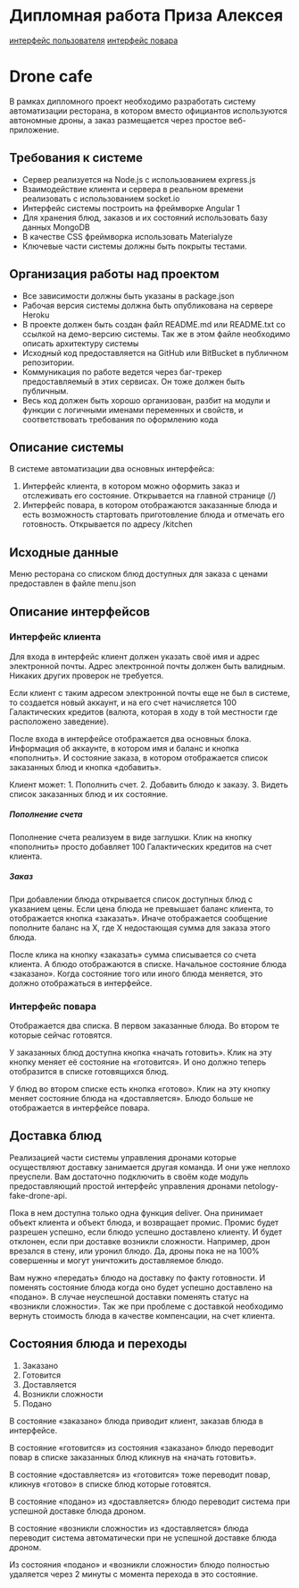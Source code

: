 # Дипломная работа Приза Алексея
[интерфейс пользователя](https://guarded-thicket-38576.herokuapp.com)
[интерфейс повара](https://guarded-thicket-38576.herokuapp.com/)
# Drone cafe
В рамках дипломного проект необходимо разработать систему автоматизации ресторана, в котором вместо официантов используются автономные дроны, а заказ размещается через простое веб-приложение.

## Требования к системе
* Сервер реализуется на Node.js с использованием express.js
* Взаимодействие клиента и сервера в реальном времени реализовать с использованием socket.io
* Интерфейс системы построить на фреймворке Angular 1
* Для хранения блюд, заказов и их состояний использовать базу данных MongoDB
* В качестве CSS фреймворка использовать Materialyze
* Ключевые части системы должны быть покрыты тестами.
## Организация работы над проектом
* Все зависимости должны быть указаны в package.json
* Рабочая версия системы должна быть опубликована на сервере Heroku
* В проекте должен быть создан файл README.md или README.txt со ссылкой на демо-версию системы. Так же в этом файле необходимо описать архитектуру системы
* Исходный код предоставляется на GitHub или BitBucket в публичном репозитории.
* Коммуникация по работе ведется через баг-трекер предоставляемый в этих сервисах. Он тоже должен быть публичным.
* Весь код должен быть хорошо организован, разбит на модули и функции с логичными именами переменных и свойств, и соответствовать требования по оформлению кода
## Описание системы
В системе автоматизации два основных интерфейса:
1. Интерфейс клиента, в котором можно оформить заказ и отслеживать его состояние. Открывается на главной странице (/)
2. Интерфейс повара, в котором отображаются заказанные блюда и есть возможность стартовать приготовление блюда и отмечать его готовность. Открывается по адресу /kitchen
## Исходные данные
Меню ресторана со списком блюд доступных для заказа с ценами предоставлен в файле menu.json
## Описание интерфейсов
### Интерфейс клиента
Для входа в интерфейс клиент должен указать своё имя и адрес электронной почты. Адрес электронной почты должен быть валидным. Никаких других проверок не требуется.  

Если клиент с таким адресом электронной почты еще не был в системе, то создается новый аккаунт, и на его счет начисляется 100 Галактических кредитов (валюта, которая в ходу в той местности где расположено заведение).  

После входа в интерфейсе отображается два основных блока. Информация об аккаунте, в котором имя и баланс и кнопка «пополнить». И состояние заказа, в котором отображается список заказанных блюд и кнопка «добавить».  

Клиент может: 1. Пополнить счет. 2. Добавить блюдо к заказу. 3. Видеть список заказанных блюд и их состояние.  

##### Пополнение счета
Пополнение счета реализуем в виде заглушки. Клик на кнопку «пополнить» просто добавляет 100 Галактических кредитов на счет клиента.
##### Заказ  
При добавлении блюда открывается список доступных блюд с указанием цены. Если цена блюда не превышает баланс клиента, то отображается кнопка «заказать». Иначе отображается сообщение пополните баланс на X, где X недостающая сумма для заказа этого блюда.  

После клика на кнопку «заказать» сумма списывается со счета клиента. А блюдо отображаются в списке. Начальное состояние блюда «заказано». Когда состояние того или иного блюда меняется, это должно отображаться в интерфейсе.  

### Интерфейс повара
Отображается два списка. В первом заказанные блюда. Во втором те которые сейчас готовятся.  

У заказанных блюд доступна кнопка «начать готовить». Клик на эту кнопку меняет её состояние на «готовится». И оно должно теперь отобразится в списке готовящихся блюд.  

У блюд во втором списке есть кнопка «готово». Клик на эту кнопку меняет состояние блюда на «доставляется». Блюдо больше не отображается в интерфейсе повара.  

## Доставка блюд
Реализацией части системы управления дронами которые осуществляют доставку занимается другая команда. И они уже неплохо преуспели. Вам достаточно подключить в своём коде модуль предоставляющий простой интерфейс управления дронами netology-fake-drone-api.  

Пока в нем доступна только одна функция deliver. Она принимает объект клиента и объект блюда, и возвращает промис. Промис будет разрешен успешно, если блюдо успешно доставлено клиенту. И будет отклонен, если при доставке возникли сложности. Например, дрон врезался в стену, или уронил блюдо. Да, дроны пока не на 100% совершенны и могут уничтожить доставляемое блюдо.  

Вам нужно «передать» блюдо на доставку по факту готовности. И поменять состояние блюда когда оно будет успешно доставлено на «подано». В случае неуспешной доставки поменять статус на «возникли сложности». Так же при проблеме с доставкой необходимо вернуть стоимость блюда в качестве компенсации, на счет клиента.  

## Состояния блюда и переходы
1. Заказано
2. Готовится
3. Доставляется
4. Возникли сложности
5. Подано  

В состояние «заказано» блюда приводит клиент, заказав блюда в интерфейсе.  

В состояние «готовится» из состояния «заказано» блюдо переводит повар в списке заказанных блюд кликнув на «начать готовить».  

В состояние «доставляется» из «готовится» тоже переводит повар, кликнув «готово» в списке блюд которые готовятся.  

В состояние «подано» из «доставляется» блюдо переводит система при успешной доставке блюда дроном.  

В состояние «возникли сложности» из «доставляется» блюда переводит система автоматически при не успешной доставке блюда дроном.  

Из состояния «подано» и «возникли сложности» блюдо полностью удаляется через 2 минуты с момента перехода в это состояние.  

